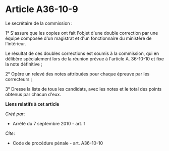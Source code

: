 # Article A36-10-9

Le secrétaire de la commission : 

1° S'assure que les copies ont fait l'objet d'une double correction par une équipe composée d'un magistrat et d'un
fonctionnaire du ministère de l'intérieur. 

Le résultat de ces doubles corrections est soumis à la commission, qui en délibère spécialement lors de la réunion prévue à
l'article A. 36-10-10 et fixe la note définitive ; 

2° Opère un relevé des notes attribuées pour chaque épreuve par les correcteurs ; 

3° Dresse la liste de tous les candidats, avec les notes et le total des points obtenus par chacun d'eux.

**Liens relatifs à cet article**

_Créé par_:

  - Arrêté du 7 septembre 2010 - art. 1

_Cite_:

  - Code de procédure pénale - art. A36-10-10
